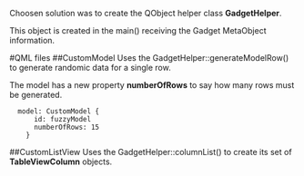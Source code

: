 Choosen solution was to create the QObject helper class **GadgetHelper**.

This object is created in the main() receiving the Gadget MetaObject information.

#QML files
##CustomModel
Uses the GadgetHelper::generateModelRow() to generate randomic data for a single row.

The model has a new property **numberOfRows** to say how many rows must be generated.

```
  model: CustomModel {
      id: fuzzyModel
      numberOfRows: 15
    }
```
##CustomListView
Uses the GadgetHelper::columnList() to create its set of **TableViewColumn** objects.

